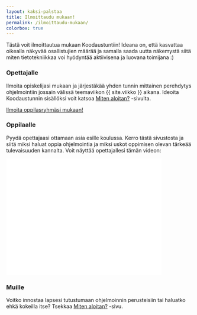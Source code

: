 ```yaml
---
layout: kaksi-palstaa
title: Ilmoittaudu mukaan!
permalink: /ilmoittaudu-mukaan/
colorbox: true
---
```


Tästä voit ilmoittautua mukaan Koodaustuntiin! Ideana on, että kasvattaa oikealla näkyvää osallistujien määrää ja samalla saada uutta näkemystä siitä miten tietotekniikkaa voi hyödyntää aktiivisena ja luovana toimijana :)

### Opettajalle

Ilmoita opiskelijasi mukaan ja järjestäkää yhden tunnin mittainen perehdytys ohjelmointiin jossain välissä teemaviikon {{ site.viikko }} aikana.
Ideoita Koodaustunnin sisällöksi voit katsoa [Miten aloitan?](/miten-aloitan-ohjelmoimaan/) -sivulta.

<a title="Ilmoita oppilasryhmäsi mukaan!" href="//docs.google.com/forms/d/19zqO61RzF2K9RUt8k5r1mjmT45-juS2poIJcFI_RbJc/viewform?embedded=true" class="button-big colorbox-iframe">Ilmoita oppilasryhmäsi mukaan!</a>

### Oppilaalle

Pyydä opettajaasi ottamaan asia esille koulussa. Kerro tästä sivustosta ja siitä miksi haluat oppia ohjelmointia ja miksi uskot oppimisen olevan tärkeää tulevaisuuden kannalta. Voit näyttää opettajallesi tämän videon:

<div class="embed-container">
	<iframe width="420" height="315" src="//www.youtube.com/embed/hfZrX5YDltU" frameborder="0" allowfullscreen></iframe>
</div>


### Muille

Voitko innostaa lapsesi tutustumaan ohjelmoinnin perusteisiin tai haluatko ehkä kokeilla itse? Tsekkaa [Miten aloitan?](/miten-aloitan-ohjelmoimaan/) -sivu.